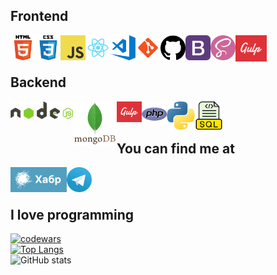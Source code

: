 ## Frontend
<img align="left" alt="HTML5" width="40px" src="https://github.com/AndrewMosh/AndrewMosh/blob/main/icons/html5.png"/>
<img align="left" alt="СSS3" width="40px" src="https://github.com/AndrewMosh/AndrewMosh/blob/main/icons/css3.png"/>
<img align="left" alt="JS" width="40px" src="https://github.com/AndrewMosh/AndrewMosh/blob/main/icons/javascript.png"/>
<img align="left" alt="React" width="40px" src="https://github.com/AndrewMosh/AndrewMosh/blob/main/icons/react.png"/>
<img align="left" alt="VS" width="40px" src="https://github.com/AndrewMosh/AndrewMosh/blob/main/icons/vs-code.png"/>
<img align="left" alt="Git" width="40px" src="https://github.com/AndrewMosh/AndrewMosh/blob/main/icons/git.png"/>
<img align="left" alt="GitHub" width="40px" src="https://github.com/AndrewMosh/AndrewMosh/blob/main/icons/github.png"/>
<img align="left" alt="Bootstrap" width="40px" src="https://github.com/AndrewMosh/AndrewMosh/blob/main/icons/bootstrap.png"/>
<img align="left" alt="Sass" width="40px" src="https://github.com/AndrewMosh/AndrewMosh/blob/main/icons/free-icon-sass-5968358.png"/>
<img align="left" alt="gulp" width="50px" src="https://github.com/AndrewMosh/AndrewMosh/blob/main/icons/gulp.png"/>
</br>
</br>

## Backend
<img align="left" alt="NodeJs" width="100px" src="https://github.com/AndrewMosh/AndrewMosh/blob/main/icons/nodejs.svg"/>
<img align="left" alt="Mongodb" width="70px" src="https://github.com/AndrewMosh/AndrewMosh/blob/main/icons/mongodb.svg"/>
<img align="left" alt="express" width="40px" src="https://github.com/AndrewMosh/AndrewMosh/blob/main/icons/gulp.png"/>
<img align="left" alt="PHP" width="40px" src="https://github.com/AndrewMosh/AndrewMosh/blob/main/icons/php.png"/>
<img align="left" alt="Python" width="45px" src="https://github.com/AndrewMosh/AndrewMosh/blob/main/icons/python.png"/>
<img align="left" alt="SQL" width="45px" src="https://github.com/AndrewMosh/AndrewMosh/blob/main/icons/free-icon-sql-file-8422279.png"/>
</br>
</br>

## You can find me at


[<img align="left" alt="Habr" width="90px" src="https://github.com/AndrewMosh/AndrewMosh/blob/main/icons/habr.png"/>][habr]
[<img align="left" alt="tg" width="40px" src="https://github.com/AndrewMosh/AndrewMosh/blob/main/icons/telegram.svg"/>][tg]



[habr]: https://career.habr.com/andrewmosh
[tg]: https://t.me/Andrew_Mosh
</br>
</br>

## I love programming

[![codewars](https://www.codewars.com/users/AndrewMosh/badges/large)](https://www.codewars.com/users/AndrewMosh)
</br>
[![Top Langs](https://github-readme-stats.vercel.app/api/top-langs/?username=AndrewMosh&langs_count=8)](https://github.com/AndrewMosh/github-readme-stats)
</br>
![GitHub stats](https://github-readme-stats.vercel.app/api?username=AndrewMosh&show_icons=true&theme=radical)
